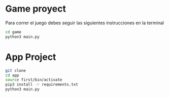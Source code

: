 # Game proyect 

Para correr el juego debes seguir las siguientes instrucciones en la terminal

```sh
cd game 
python3 main.py
```

# App Project

```sh
git clone
cd app
source first/bin/activate
pip3 install -r requirements.txt
python3 main.py
```